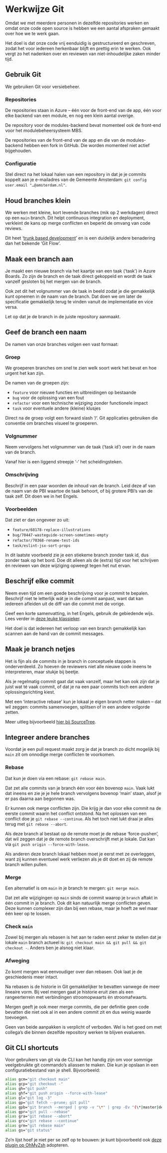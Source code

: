 # Werkwijze Git

Omdat we met meerdere personen in dezelfde repositories werken en omdat onze code open source is hebben we een aantal afspraken gemaakt over hoe we te werk gaan.

Het doel is dat onze code vrij eenduidig is gestructureerd en geschreven, zodat het voor iedereen herkenbaar blijft en prettig erin te werken. Ook vergt zo het nadenken over en reviewen van niet-inhoudelijke zaken minder tijd.

## Gebruik Git

We gebruiken Git voor versiebeheer.

### Repositories

De repositories staan in Azure – één voor de front-end van de app, één voor elke backend van een module, en nog een klein aantal overige.

De repository voor de modules-backend bevat momenteel ook de front-end voor het modulebeheersysteem MBS.

De repositories van de front-end van de app en die van de modules-backend hebben een fork in GitHub. Die worden momenteel niet actief bijgehouden.

### Configuratie

Stel direct na het lokaal halen van een repository in dat je je commits koppelt aan je e-mailadres van de Gemeente Amsterdam: `git config user.email "…@amsterdam.nl"`.

## Houd branches klein

We werken met kleine, kort levende branches (mik op 2 werkdagen) direct op een `main` branch. Dit helpt continuous integration en deployment, verkleint de kans op merge conflicten en beperkt de omvang van code reviews.

Dit heet ‘[trunk based development](https://trunkbaseddevelopment.com/)’ en is een duidelijk andere benadering dan het bekende ‘Git Flow’.

## Maak een branch aan

Je maakt een nieuwe branch via het kaartje van een taak (‘task’) in Azure Boards. Zo zijn de branch en de taak direct gekoppeld en wordt de taak vanzelf gesloten bij het mergen van de branch.

Ook zet dit het volgnummer van de taak in beeld zodat je die gemakkelijk kunt opnemen in de naam van de branch. Dat doen we om later de specificatie gemakkelijk terug te vinden vanuit de implementatie en vice versa.

Let op dat je de branch in de juiste repository aanmaakt.

## Geef de branch een naam

De namen van onze branches volgen een vast formaat:

### Groep

We groeperen branches om snel te zien welk soort werk het bevat en hoe urgent het kan zijn.

De namen van de groepen zijn:

- `feature` voor nieuwe functies en uitbreidingen op bestaande
- `bug` voor de oplossing van een fout
- `refactor` voor een technische wijziging zonder functionele impact
- `task` voor eventuele andere (kleine) klusjes

Direct na de groep volgt een forward slash ‘/‘. Git applicaties gebruiken die conventie om branches visueel te groeperen.

### Volgnummer

Neem vervolgens het volgnummer van de taak (‘task id’) over in de naam van de branch.

Vanaf hier is een liggend streepje ‘-‘ het scheidingsteken.

### Omschrijving

Beschrijf in een paar woorden de inhoud van de branch. Leid deze af van de naam van de PBI waartoe de taak behoort, of bij grotere PBI’s van de taak zelf. Dit doen we in het Engels.

### Voorbeelden

Dat ziet er dan ongeveer zo uit:

- `feature/68178-replace-illustrations`
- `bug/70447-wasteguide-screen-sometimes-empty`
- `refactor/70368-rename-test-ids`
- `task/eslint-jsx-sort-props`

In dit laatste voorbeeld zie je een stiekeme branch zonder task id, dus zonder taak op het bord. Doe dit alleen als de (extra) tijd voor het schrijven én reviewen van deze wijziging opweegt tegen het nut ervan.

## Beschrijf elke commit

Neem even tijd om een goede beschrijving voor je commit te bepalen. Beschrijf niet te letterlijk wát je in die commit aanpast, want dat kan iedereen afleiden uit de diff van die commit met de vorige.

Geef een korte samenvatting, in het Engels, gebruik de gebiedende wijs. Lees verder in [deze leuke klassieker](https://cbea.ms/git-commit/).

Het doel is dat iedereen het verloop van een branch gemakkelijk kan scannen aan de hand van de commit messages.

## Maak je branch netjes

Het is fijn als de commits in je branch in conceptuele stappen is onderverdeeld. Zo hoeven de reviewers niet alle nieuwe code ineens te interpreteren, maar stukje bij beetje.

Als je regelmatig commit gaat dat vaak vanzelf, maar het kan ook zijn dat je juist wat té vaak commit, of dat je na een paar commits toch een andere oplossingsrichting kiest.

Met een ‘interactive rebase’ kun je lokaal je eigen branch netter maken – dat wil zeggen: commits samenvoegen, splitsen of in een andere volgorde zetten.

Meer uitleg bijvoorbeeld [hier bij SourceTree](https://www.atlassian.com/blog/sourcetree/interactive-rebase-sourcetree).

## Integreer andere branches

Voordat je een pull request maakt zorg je dat je branch zo dicht mogelijk bij `main` zit om onnodige merge conflicten te voorkomen.

### Rebase

Dat kun je doen via een rebase: `git rebase main`.

Dat zet alle commits van je branch één voor één bovenop `main`. Vaak lukt dat ineens en zie je je hele branch vervolgens bovenop ‘main’ staan, alsof je er pas daarna aan begonnen was.

Er kunnen ook merge conflicten zijn. Die krijg je dan voor elke commit na de eerste commit waarin het conflict ontstond. Na het oplossen van een conflict doe je `git rebase --continue`. Als het toch niet lukt draai je alles terug met `git rebase --abort`.

Als deze branch al bestaat op de remote moet je de rebase ‘force-pushen’, dat wil zeggen dat je de remote branch overschrijft met je lokale. Dat kan via `git push origin --force-with-lease`.

Als anderen deze branch lokaal hebben moet je eerst met ze overleggen, want zij kunnen eventueel werk verliezen als je dit doet en zij de remote branch willen pullen.

### Merge

Een alternatief is om `main` in je branch te mergen: `git merge main`.

Dat zet alle wijzigingen op `main` sinds de commit waarop je `branch` aftakt in één commit in je branch. Ook dit kan natuurlijk merge conflicten geven. Deze kunnen complexer zijn dan bij een rebase, maar je hoeft ze wel maar één keer op te lossen.

### Check `main`

Zowel bij mergen als rebasen is het aan te raden eerst zeker te stellen dat je lokale `main` branch actueel is: `git checkout main && git pull && git checkout -`. Anders ben je alsnog niet klaar.

### Afweging

Zo komt mergen wat eenvoudiger over dan rebasen. Ook laat je de geschiedenis meer intact.

Na rebasen is de historie in Git gemakkelijker te bevatten vanwege de meer lineaire vorm. Bij veel mergen gaat je historie eruit zien als een rangeerterrein met verbindingen stroomopwaarts én stroomafwaarts.

Mergen geeft je ook meer merge commits, die per definitie geen code bevatten die niet ook al in een andere commit zit en dus weinig waarde toevoegen.

Geen van beide aanpakken is verplicht of verboden. Wel is het goed om met collega’s die binnen dezelfde repository werken te blijven evalueren.

## Git CLI shortcuts

Voor gebruikers van git via de CLI kan het handig zijn om voor sommige veelgebruikte git commando’s aliassen te maken. Die kun je opslaan in een configuratiebestand van je shell. Bijvoorbeeld:

```bash
alias gcm="git checkout main"
alias gcp="git checkout -"
alias gh="git push"
alias ghf="git push origin --force-with-lease"
alias gl="git log -3"
alias gp="git fetch --prune; git pull"
alias gpb="git branch --merged | grep -v "\*" | grep -Ev "(\*|master|develop)" | xargs -n 1 git branch -d"
alias gpr="git pull --rebase"
alias gra="git rebase --abort"
alias grc="git rebase --continue"
alias grm="git rebase main"
alias gs="git status"
```

Zo’n lijst hoef je niet per se zelf op te bouwen: je kunt bijvoorbeeld ook [deze plugin op OhMyZsh](https://github.com/ohmyzsh/ohmyzsh/tree/master/plugins/git) adopteren.
